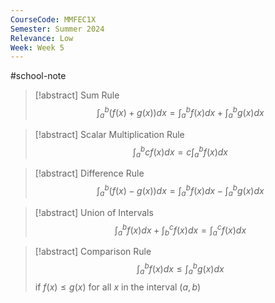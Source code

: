 ```yaml
---
CourseCode: MMFEC1X
Semester: Summer 2024
Relevance: Low
Week: Week 5
---
```

#school-note 
> [!abstract] Sum Rule
> $$\int_{a}^b(f(x)+g(x))dx = \int_{a}^b f(x) dx + \int_{a}^b g(x) dx$$

> [!abstract] Scalar Multiplication Rule
> $$\int_{a}^b cf(x)dx = c \int_{a}^b f(x) dx$$

> [!abstract] Difference Rule
> $$\int_{a}^b (f(x)-g(x))dx = \int_{a}^b f(x) dx - \int_{a}^b g(x) dx$$

> [!abstract] Union of Intervals
> $$\int_{a}^b f(x) dx + \int_{b}^c f(x) dx = \int_{a}^c f(x) dx$$

> [!abstract] Comparison Rule
> $$\int_{a}^b f(x) dx \leq \int_{a}^b g(x) dx$$
> if $f(x) \leq g(x)$ for all $x$ in the interval $(a, b)$

